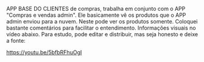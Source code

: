APP BASE DO CLIENTES de compras, trabalha em conjunto com o APP "Compras e vendas admin".
Ele basicamente vê os produtos que o APP admin enviou para a nuvem.
Neste pode ver os produtos somente.
Coloquei bastante comentários para facilitar o entendimento.
Informações visuais no vídeo abaixo.
Para estudo, pode editar e distribuir, mas seja honesto e deixe a fonte:

https://youtu.be/5bfbRFhuOgI
